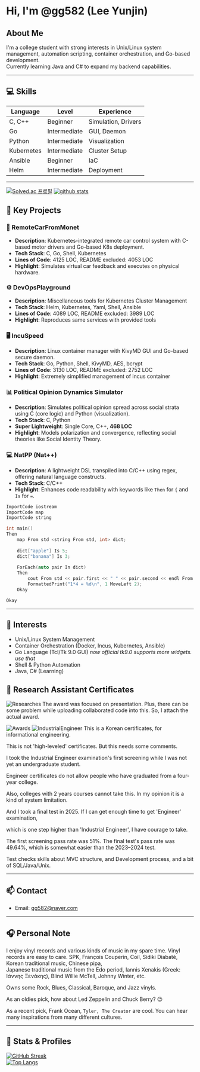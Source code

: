 # Hi, I'm @gg582 (Lee Yunjin)

## About Me

I'm a college student with strong interests in Unix/Linux system management, automation scripting, container orchestration, and Go-based development.  
Currently learning Java and C# to expand my backend capabilities.

---

## 💻 Skills
| Language         | Level       | Experience       |
|------------------|-------------|------------------|
| C, C++           | Beginner    | Simulation, Drivers |
| Go               | Intermediate| GUI, Daemon         |
| Python           | Intermediate| Visualization       |
| Kubernetes       | Intermediate| Cluster Setup       |
| Ansible          | Beginner    | IaC                 |
| Helm             | Intermediate|   Deployment        |
----------------------------------------------------

[![Solved.ac 프로필](http://mazassumnida.wtf/api/generate_badge?boj=yoonjin67)](https://solved.ac/yoonjin67)
[![github stats](https://github-readme-stats.vercel.app/api?username=gg582)](https://github.com/anuraghazra/github-readme-stats)


## 🧩 Key Projects

### 🚗 RemoteCarFromMonet
- **Description**: Kubernetes-integrated remote car control system with C-based motor drivers and Go-based K8s deployment.
- **Tech Stack**: C, Go, Shell, Kubernetes
- **Lines of Code**: 4125 LOC, README excluded: 4053 LOC
- **Highlight**: Simulates virtual car feedback and executes on physical hardware.

### ⚙️ DevOpsPlayground
- **Description**: Miscellaneous tools for Kubernetes Cluster Management
- **Tech Stack**: Helm, Kubernetes, Yaml, Shell, Ansible
- **Lines of Code**: 4089 LOC, README excluded: 3989 LOC
- **Highlight**: Reproduces same services with provided tools

### 🖥️ IncuSpeed
- **Description**: Linux container manager with KivyMD GUI and Go-based secure daemon.
- **Tech Stack**: Go, Python, Shell, KivyMD, AES, bcrypt
- **Lines of Code**: 3130 LOC, README excluded: 2752 LOC
- **Highlight**: Extremely simplified management of incus container

### 📊 Political Opinion Dynamics Simulator
- **Description**: Simulates political opinion spread across social strata using C (core logic) and Python (visualization).
- **Tech Stack**: C, Python
- **Super Lightweight**: Single Core, C++, **468 LOC**
- **Highlight**: Models polarization and convergence, reflecting social theories like Social Identity Theory.

### 💻 NatPP (Nat++)
- **Description**: A lightweight DSL transpiled into C/C++ using regex, offering natural language constructs.
- **Tech Stack**: C/C++
- **Highlight**: Enhances code readability with keywords like `Then` for `{` and `Is` for `=`.

```cpp
ImportCode iostream
ImportCode map
ImportCode string

int main()
Then
    map From std <string From std, int> dict;
    
    dict["apple"] Is 5;
    dict["banana"] Is 3;
    
    ForEach(auto pair In dict)
    Then
        cout From std << pair.first << " " << pair.second << endl From std;
        FormattedPrint("1*4 = %d\n", 1 MoveLeft 2);
    Okay

Okay
```

---

## 🧠 Interests

- Unix/Linux System Management
- Container Orchestration (Docker, Incus, Kubernetes, Ansible)
- Go Language (Tcl/Tk 9.0 GUI) *now official tk9.0 supports more widgets. use that*
- Shell & Python Automation
- Java, C# (Learning)
## 🧠 Research Assistant Certificates
![Researches](./certs.png)
The award was focused on presentation.
Plus, there can be some problem while uploading collaborated code into this.
So, I attach the actual award.

![Awards](./award.png)
![IndustrialEngineer](./industrial_engineer.png)
This is a Korean certificates, for informational engineering. 

This is not 'high-leveled' certificates. But this needs some comments. 

I took the Industrial Engineer examination's first screening while I was not yet an undergraduate student.

Engineer certificates do not allow people who have graduated from a four-year college.

Also, colleges with 2 years courses cannot take this. In my opinion it is a kind of system limitation.

And I took a final test in 2025. If I can get enough time to get 'Engineer' examination,

which is one step higher than 'Industrial Engineer', I have courage to take.

The first screening pass rate was 51%. The final test's pass rate was 49.64%, which is somewhat easier than the 2023–2024 test.

Test checks skills about MVC structure, and Development process, and a bit of SQL/Java/Unix.

---

## 📫 Contact

- Email: [gg582@naver.com](mailto:gg582@naver.com)
---


## 🎧 Personal Note

I enjoy vinyl records and various kinds of music in my spare time. Vinyl records are easy to care.
SPK, François Couperin, Coil, Sidiki Diabaté, Korean traditional music, Chinese pipa,  
Japanese traditional music from the Edo period, Iannis Xenakis (Greek: Ιάννης Ξενάκης), Blind Willie McTell, Johnny Winter, etc.

Owns some Rock, Blues, Classical, Baroque, and Jazz vinyls.

As an oldies pick, how about Led Zeppelin and Chuck Berry? 😉

As a recent pick, Frank Ocean, `Tyler, The Creator` are cool. You can hear many inspirations from many different cultures.


---

## 🔗 Stats & Profiles

[![GitHub Streak](http://github-readme-streak-stats.herokuapp.com?user=gg582&theme=dark)](https://git.io/streak-stats)  
[![Top Langs](https://github-readme-stats.vercel.app/api/top-langs/?username=gg582&layout=compact&theme=dark&exclude_repo=BaekjoonProblemSolvingCollections,linux-grate-10percent-overclock-test,RIOTOSMiniCarImplementation,DOOM,CSharp-Arkanoid-based-Project,tk9.0,simple-html-examples,SampleBlog)](https://github.com/anuraghazra/github-readme-stats)
